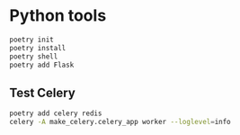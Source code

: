 # Python tools


```sh
poetry init
poetry install
poetry shell
poetry add Flask
```

## Test Celery

```sh
poetry add celery redis
celery -A make_celery.celery_app worker --loglevel=info
```